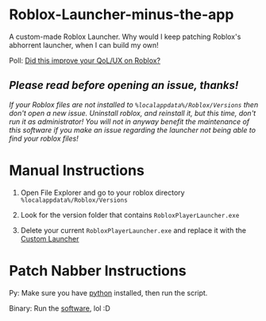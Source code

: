 # Roblox-Launcher-minus-the-app

A custom-made Roblox Launcher. Why would I keep patching Roblox's abhorrent launcher, when I can build my own! 

Poll: [Did this improve your QoL/UX on Roblox?](https://github.com/lolmanurfunny/Roblox-Launcher-minus-the-app/discussions/15)
## *Please read before opening an issue, thanks!*
_If your Roblox files are not installed to ``%localappdata%/Roblox/Versions`` then don't open a new issue. Uninstall roblox, and reinstall it, but this time, don't run it as administrator! You will not in anyway benefit the maintenance of this software if you make an issue regarding the launcher not being able to find your roblox files!_

# Manual Instructions

1. Open File Explorer and go to your roblox directory ``%localappdata%/Roblox/Versions``

2. Look for the version folder that contains `RobloxPlayerLauncher.exe`

3. Delete your current `RobloxPlayerLauncher.exe` and replace it with the [Custom Launcher](https://github.com/lolmanurfunny/Roblox-Launcher-minus-the-app/releases/tag/CL-v1.0.1)

# Patch Nabber Instructions

Py: Make sure you have [python](https://www.python.org/downloads/windows/) installed, then run the script.

Binary: Run the [software](https://github.com/lolmanurfunny/Roblox-Launcher-minus-the-app/releases/tag/PatchNabber-v1.0.1), lol
:D
